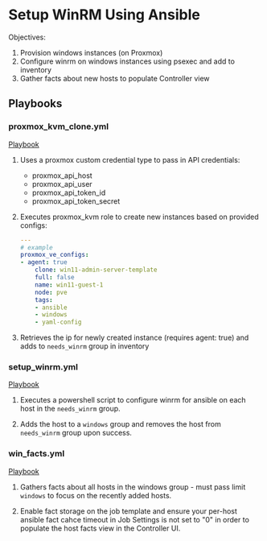 # Setup WinRM Using Ansible

Objectives:
1. Provision windows instances (on Proxmox)
1. Configure winrm on windows instances using psexec and add to inventory
1. Gather facts about new hosts to populate Controller view

## Playbooks

### proxmox_kvm_clone.yml

[Playbook](../proxmox_kvm_clone.yml)

1. Uses a proxmox custom credential type to pass in API credentials:
    - proxmox_api_host
    - proxmox_api_user
    - proxmox_api_token_id
    - proxmox_api_token_secret

1. Executes proxmox_kvm role to create new instances based on provided configs:
    ```yaml
    ---
    # example
    proxmox_ve_configs:
    - agent: true
        clone: win11-admin-server-template
        full: false
        name: win11-guest-1
        node: pve
        tags:
        - ansible
        - windows
        - yaml-config
    ```

1. Retrieves the ip for newly created instance (requires agent: true) and adds to `needs_winrm` group in inventory

### setup_winrm.yml

[Playbook](../setup_winrm.yml)

1. Executes a powershell script to configure winrm for ansible on each host in the `needs_winrm` group.

1. Adds the host to a `windows` group and removes the host from `needs_winrm` group upon success.

### win_facts.yml

[Playbook](../../playbooks/win_facts.yml)

1. Gathers facts about all hosts in the windows group - must pass limit `windows` to focus on the recently added hosts.

1. Enable fact storage on the job template and ensure your per-host ansible fact cahce timeout in Job Settings is not set to "0" in order to populate the host facts view in the Controller UI.